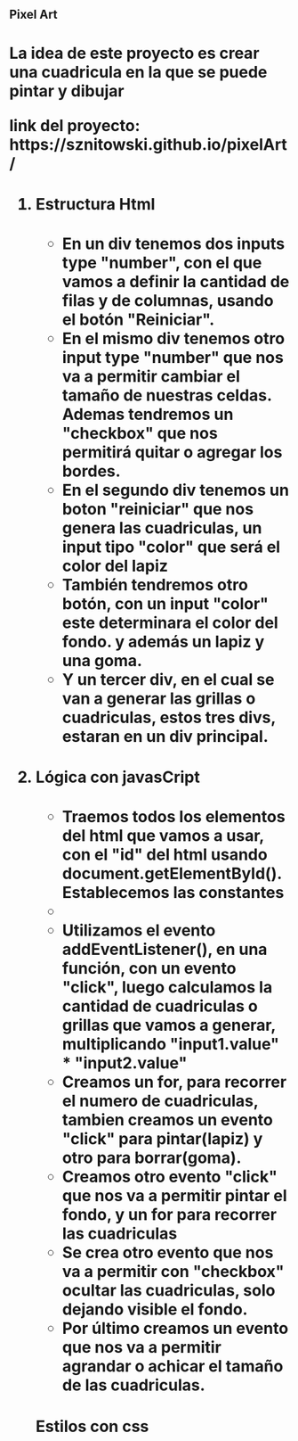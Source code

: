 <h2>Pixel Art<h1>
<p>La idea de este proyecto es crear una cuadricula en la que se puede pintar y dibujar</p>
<p>link del proyecto: https://sznitowski.github.io/pixelArt/</p>
<ol>
<li><h4>Estructura Html</h4></li>
<ul>
<li>En un div tenemos dos inputs type "number", con el que vamos a definir la cantidad de filas y de columnas, usando el botón "Reiniciar".</li>
<li>En el mismo div tenemos otro input type "number" que nos va a permitir cambiar el tamaño de nuestras celdas. Ademas tendremos un "checkbox" que nos permitirá quitar o agregar los bordes.</li>
<li>En el segundo div tenemos un boton "reiniciar" que nos genera las cuadriculas, un input tipo "color" que será el color del lapiz</li>
<li>También tendremos otro botón, con un input "color" este determinara el color del fondo. y además un lapiz y una goma.</li>
<li>Y un tercer div, en el cual se van a generar las grillas o cuadriculas, estos tres divs, estaran en un div principal.</li>
</ul>

<li><h4>Lógica con javasCript</h4></li>
<ul><li>Traemos todos los elementos del html que vamos a usar, con el "id" del html usando document.getElementById(). Establecemos las constantes<li>
<li>Utilizamos el evento addEventListener(), en una función, con un evento "click", luego calculamos la cantidad de cuadriculas o grillas que vamos a generar, multiplicando "input1.value" * "input2.value"</li>
<li>Creamos un for, para recorrer el numero de cuadriculas, tambien creamos un evento "click" para pintar(lapiz) y otro para borrar(goma).</li>
<li>Creamos otro evento "click" que nos va a permitir pintar el fondo, y un for para recorrer las cuadriculas</li>
<li>Se crea otro evento que nos va a permitir con "checkbox" ocultar las cuadriculas, solo dejando visible el fondo.</li>
<li>Por último creamos un evento que nos va a permitir agrandar o achicar el tamaño de las cuadriculas.</li>
</ul>
<h4>Estilos con css<h4>
</ol>
